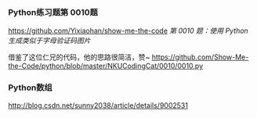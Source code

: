 ### Python练习题第 0010题
https://github.com/Yixiaohan/show-me-the-code
*第 0010 题：使用 Python 生成类似于字母验证码图片*

借鉴了这位仁兄的代码，他的思路很简洁，赞~
https://github.com/Show-Me-the-Code/python/blob/master/NKUCodingCat/0010/0010.py


### Python数组
http://blog.csdn.net/sunny2038/article/details/9002531
